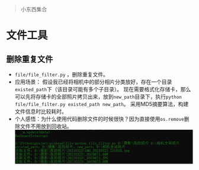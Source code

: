 > 小东西集合
# 文件工具
## 删除重复文件
- `file/file_filter.py` ，删除重复文件。 
- 应用场景： 假设我已经将相机中的部分相片分类放好，存在一个目录`existed_path`下（该目录可能有多个子目录）。 
  现在需要格式化存储卡，那么可以先将存储卡的全部照片拷贝出来，放到`new_path`目录下，执行`python file/file_filter.py existed_path new_path`。
  采用MD5摘要算法，构建文件信息时比较耗时。
- 个人感悟：为什么使用代码删除文件的时候很快？因为直接使用`os.remove`删除文件不用放到回收站。
![file_filter示例](./resources/file_filter.jpg)